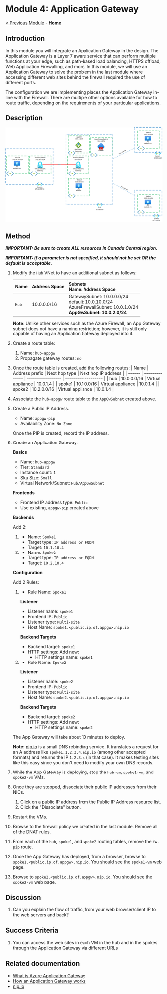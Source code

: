 # Module 4: Application Gateway

[< Previous Module](./02-AzFW.md) - **[Home](../README.md)**

## Introduction

In this module you will integrate an Application Gateway in the design. The Application Gateway is a Layer 7 aware service that can perform multiple functions at your edge, such as path-based load balancing, HTTPS offload, Web Application Firewalling, and more. In this module, we will use an Application Gateway to solve the problem in the last module where accessing different web sites behind the firewall required the use of different ports.

The configuration we are implementing places the Application Gateway in-line with the Firewall. There are multiple other options available for how to route traffic, depending on the requirements of your particular applications.

## Description

![hubnspoke appgw](media/appgw.png)

## Method

**_IMPORTANT: Be sure to create ALL resources in Canada Central region._**

**_IMPORTANT: If a parameter is not specified, it should not be set OR the default is acceptable._**

1. Modify the `Hub` VNet to have an additional subnet as follows:

   | Name  | Address Space | Subnets<br>Name: Address Space                                                                                           |
   | ----- | ------------- | ------------------------------------------------------------------------------------------------------------------------ |
   | `Hub` | 10.0.0.0/16   | GatewaySubnet: 10.0.0.0/24 <br>default: 10.0.10.0/24<br>AzureFirewallSubnet: 10.0.1.0/24<br>**AppGwSubnet: 10.0.2.0/24** |

   **Note**: Unlike other services such as the Azure Firewall, an App Gateway subnet does not have a naming restriction; however, it is still only capable of having an Application Gateway deployed into it.

1. Create a route table:

   1. Name: `hub-appgw`
   1. Propagate gateway routes: `no`

1. Once the route table is created, add the following routes:
   | Name | Address prefix | Next hop type | Next hop IP address |
   | ------ | -------------- | ----------------- | ------------------- |
   | hub | 10.0.0.0/16 | Virtual appliance | 10.0.1.4 |
   | spoke1 | 10.1.0.0/16 | Virtual appliance | 10.0.1.4 |
   | spoke2 | 10.2.0.0/16 | Virtual appliance | 10.0.1.4 |
1. Associate the `hub-appgw` route table to the `AppGwSubnet` created above.
1. Create a Public IP Address.

   - Name: `appgw-pip`
   - Availability Zone: `No Zone`

   Once the PIP is created, record the IP address.

1. Create an Application Gateway.

   **Basics**

   - Name: `hub-appgw`
   - Tier: `Standard`
   - Instance count: `1`
   - Sku Size: `Small`
   - Virtual Network/Subnet: `Hub/AppGwSubnet`

   **Frontends**

   - Frontend IP address type: `Public`
   - Use existing, `appgw-pip` created above

   **Backends**

   Add 2:

   1. - Name: `Spoke1`
      - Target type: `IP address or FQDN`
      - Target: `10.1.10.4`

   1. - Name: `Spoke2`
      - Target type: `IP address or FQDN`
      - Target: `10.2.10.4`

   **Configuration**

   Add 2 Rules:

   1. - Rule Name: `Spoke1`

      **Listener**

      - Listener name: `spoke1`
      - Frontend IP: `Public`
      - Listener type: `Multi-site`
      - Host Name: `spoke1.<public.ip.of.appgw>.nip.io`

      **Backend Targets**

      - Backend target: `spoke1`
      - HTTP settings: Add new:
        - HTTP settings name: `spoke1`

   1. - Rule Name: `Spoke2`

      **Listener**

      - Listener name: `spoke2`
      - Frontend IP: `Public`
      - Listener type: `Multi-site`
      - Host Name: `spoke2.<public.ip.of.appgw>.nip.io`

      **Backend Targets**

      - Backend target: `spoke2`
      - HTTP settings: Add new:
        - HTTP settings name: `spoke2`

   The App Gateway will take about 10 minutes to deploy.

   **Note:** [nip.io](https://nip.io/) is a small DNS rebinding service. It translates a request for an A address like `spoke1.1.2.3.4.nip.io` (among other accepted formats) and returns the IP `1.2.3.4` (in that case). It makes testing sites like this easy since you don't need to modify your own DNS records.

1. While the App Gateway is deploying, stop the `hub-vm`, `spoke1-vm`, and `spoke2-vm` VMs.
1. Once they are stopped, dissociate their public IP addresses from their NICs.
   1. Click on a public IP address from the Public IP Address resource list.
   1. Click the "Dissociate" button.
1. Restart the VMs.
1. Browse to the firewall policy we created in the last module. Remove all of the DNAT rules.
1. From each of the `hub`, `spoke1`, and `spoke2` routing tables, remove the `fw-pip` route.
1. Once the App Gateway has deployed, from a browser, browse to `spoke1.<public.ip.of.appgw>.nip.io`. You should see the `spoke1-vm` web page.
1. Browse to `spoke2.<public.ip.of.appgw>.nip.io`. You should see the `spoke2-vm` web page.

## Discussion

1. Can you explain the flow of traffic, from your web browser/client IP to the web servers and back?

## Success Criteria

1. You can access the web sites in each VM in the hub and in the spokes through the Application Gateway via different URLs

## Related documentation

- [What is Azure Application Gateway](https://docs.microsoft.com/azure/application-gateway/overview)
- [How an Application Gateway works](https://docs.microsoft.com/azure/application-gateway/how-application-gateway-works)
- [nip.io](https://nip.io/)
